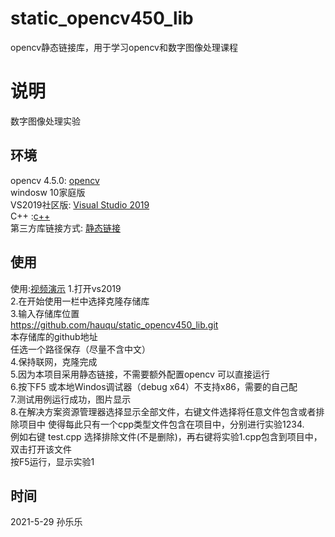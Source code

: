 # static_opencv450_lib
opencv静态链接库，用于学习opencv和数字图像处理课程
# 说明
数字图像处理实验<br>
## 环境
opencv 4.5.0: [opencv](https://opencv.org/releases/) <br>
windosw 10家庭版<br>
VS2019社区版: [Visual Studio 2019](https://visualstudio.microsoft.com/zh-hans/vs/)<br>
C++ :[c++](https://en.cppreference.com/w/)<br>
第三方库链接方式: [静态链接](https://www.bilibili.com/video/BV1vp4y1W7ze?t=975)<br>

## 使用
使用:[视频演示](https://www.bilibili.com/video/BV1LB4y1u7UQ/)
1.打开vs2019<br>
2.在开始使用一栏中选择克隆存储库<br>
3.输入存储库位置<br>
https://github.com/hauqu/static_opencv450_lib.git<br>
本存储库的github地址<br>
任选一个路径保存（尽量不含中文）<br>
4.保持联网，克隆完成<br>
5.因为本项目采用静态链接，不需要额外配置opencv 可以直接运行<br>
6.按下F5 或本地Windos调试器（debug x64）不支持x86，需要的自己配<br>
7.测试用例运行成功，图片显示<br>
8.在解决方案资源管理器选择显示全部文件，右键文件选择将任意文件包含或者排除项目中
使得每此只有一个cpp类型文件包含在项目中，分别进行实验1234.<br>
例如右键 test.cpp 选择排除文件(不是删除)，再右键将实验1.cpp包含到项目中，双击打开该文件<br>
按F5运行，显示实验1

## 时间 
2021-5-29
孙乐乐



